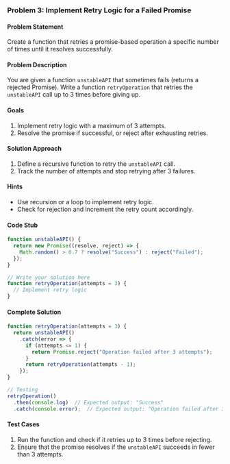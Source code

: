 
### Problem 3: Implement Retry Logic for a Failed Promise
#### Problem Statement
Create a function that retries a promise-based operation a specific number of times until it resolves successfully.

#### Problem Description
You are given a function `unstableAPI` that sometimes fails (returns a rejected Promise). Write a function `retryOperation` that retries the `unstableAPI` call up to 3 times before giving up.

#### Goals
1. Implement retry logic with a maximum of 3 attempts.
2. Resolve the promise if successful, or reject after exhausting retries.

#### Solution Approach
1. Define a recursive function to retry the `unstableAPI` call.
2. Track the number of attempts and stop retrying after 3 failures.

#### Hints
- Use recursion or a loop to implement retry logic.
- Check for rejection and increment the retry count accordingly.

#### Code Stub
```javascript
function unstableAPI() {
  return new Promise((resolve, reject) => {
    Math.random() > 0.7 ? resolve("Success") : reject("Failed");
  });
}

// Write your solution here
function retryOperation(attempts = 3) {
  // Implement retry logic
}
```

#### Complete Solution
```javascript
function retryOperation(attempts = 3) {
  return unstableAPI()
    .catch(error => {
      if (attempts <= 1) {
        return Promise.reject("Operation failed after 3 attempts");
      }
      return retryOperation(attempts - 1);
    });
}

// Testing
retryOperation()
  .then(console.log)  // Expected output: "Success"
  .catch(console.error);  // Expected output: "Operation failed after 3 attempts"
```

#### Test Cases
1. Run the function and check if it retries up to 3 times before rejecting.
2. Ensure that the promise resolves if the `unstableAPI` succeeds in fewer than 3 attempts.